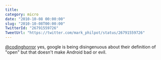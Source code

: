 ```yaml
---
title: 
category: micro
date: "2010-10-08 00:00:00"
slug: "2010-10-08T00:00:00"
TwitterId: "26791559726"
TweetUrl: "https://twitter.com/mark_philpot/status/26791559726"
---
```


[@codinghorror](https://twitter.com/codinghorror) yes, google is being
disingenuous about their definition of "open" but that doesn't make Android bad
or evil.
